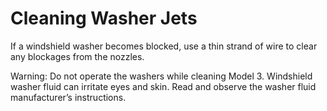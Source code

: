 # Cleaning Washer Jets

If a windshield washer becomes blocked, use a thin strand of wire to clear any blockages from the nozzles.

Warning: Do not operate the washers while cleaning Model 3. Windshield washer fluid can irritate eyes and skin. Read and observe the washer fluid manufacturer’s instructions.